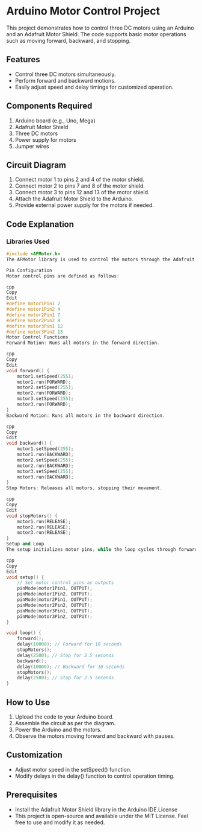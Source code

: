 # Arduino Motor Control Project

This project demonstrates how to control three DC motors using an Arduino and an Adafruit Motor Shield. The code supports basic motor operations such as moving forward, backward, and stopping.

## Features

- Control three DC motors simultaneously.
- Perform forward and backward motions.
- Easily adjust speed and delay timings for customized operation.

## Components Required

1. Arduino board (e.g., Uno, Mega)
2. Adafruit Motor Shield
3. Three DC motors
4. Power supply for motors
5. Jumper wires

## Circuit Diagram

1. Connect motor 1 to pins 2 and 4 of the motor shield.
2. Connect motor 2 to pins 7 and 8 of the motor shield.
3. Connect motor 3 to pins 12 and 13 of the motor shield.
4. Attach the Adafruit Motor Shield to the Arduino.
5. Provide external power supply for the motors if needed.

## Code Explanation

### Libraries Used

```cpp
#include <AFMotor.h>
The AFMotor library is used to control the motors through the Adafruit Motor Shield.

Pin Configuration
Motor control pins are defined as follows:

cpp
Copy
Edit
#define motor1Pin1 2
#define motor1Pin2 4
#define motor2Pin1 7
#define motor2Pin2 8
#define motor3Pin1 12
#define motor3Pin2 13
Motor Control Functions
Forward Motion: Runs all motors in the forward direction.

cpp
Copy
Edit
void forward() {
    motor1.setSpeed(255);
    motor1.run(FORWARD);
    motor2.setSpeed(255);
    motor2.run(FORWARD);
    motor3.setSpeed(255);
    motor3.run(FORWARD);
}
Backward Motion: Runs all motors in the backward direction.

cpp
Copy
Edit
void backward() {
    motor1.setSpeed(255);
    motor1.run(BACKWARD);
    motor2.setSpeed(255);
    motor2.run(BACKWARD);
    motor3.setSpeed(255);
    motor3.run(BACKWARD);
}
Stop Motors: Releases all motors, stopping their movement.

cpp
Copy
Edit
void stopMotors() {
    motor1.run(RELEASE);
    motor2.run(RELEASE);
    motor3.run(RELEASE);
}
Setup and Loop
The setup initializes motor pins, while the loop cycles through forward and backward motions with delays in between:

cpp
Copy
Edit
void setup() {
    // Set motor control pins as outputs
    pinMode(motor1Pin1, OUTPUT);
    pinMode(motor1Pin2, OUTPUT);
    pinMode(motor2Pin1, OUTPUT);
    pinMode(motor2Pin2, OUTPUT);
    pinMode(motor3Pin1, OUTPUT);
    pinMode(motor3Pin2, OUTPUT);
}

void loop() {
    forward();
    delay(10000); // Forward for 10 seconds
    stopMotors();
    delay(2500); // Stop for 2.5 seconds
    backward();
    delay(10000); // Backward for 10 seconds
    stopMotors();
    delay(2500); // Stop for 2.5 seconds
}
```
## How to Use
1. Upload the code to your Arduino board.
2. Assemble the circuit as per the diagram.
3. Power the Arduino and the motors.
4. Observe the motors moving forward and backward with pauses.
## Customization
- Adjust motor speed in the setSpeed() function.
- Modify delays in the delay() function to control operation timing.
## Prerequisites
- Install the Adafruit Motor Shield library in the Arduino IDE.License
- This project is open-source and available under the MIT License. Feel free to use and modify it as needed.
